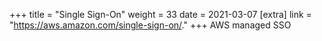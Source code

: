 +++
title = "Single Sign-On"
weight = 33
date = 2021-03-07
[extra]
link = "https://aws.amazon.com/single-sign-on/."
+++
AWS managed SSO

